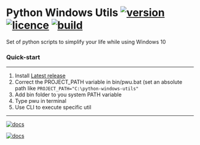 # Python Windows Utils [![version](https://img.shields.io/github/v/tag/marekprochazka/python-windows-utils?color=%2331f576&label=version)](https://github.com/marekprochazka/python-windows-utils/releases) [![licence](https://img.shields.io/github/license/marekprochazka/python-windows-utils)](https://github.com/marekprochazka/python-windows-utils/blob/master/LICENSE) [![build](https://img.shields.io/github/workflow/status/marekprochazka/python-windows-utils/PWU%20unittests)](https://github.com/marekprochazka/python-windows-utils/actions/workflows/unittests.yaml) 
Set of python scripts to simplify your life while using Windows 10 
</br>

### Quick-start
---
1. Install [Latest release](https://github.com/marekprochazka/python-windows-utils/releases)
2. Correct the PROJECT_PATH variable in bin/pwu.bat (set an absolute path like `PROJECT_PATH="C:\python-windows-utils"`
3. Add bin folder to you system PATH variable
4. Type pwu in terminal
5. Use CLI to execute specific util
---

[![docs](https://img.shields.io/badge/%F0%9F%93%9A-Documentation-informational?style=for-the-badge)](https://marekprochazka.github.io/python-windows-utils/)
</br>

[![docs](https://img.shields.io/badge/%F0%9F%92%BB-Installation%20guide-1997b0?style=for-the-badge)](https://marekprochazka.github.io/python-windows-utils/)




